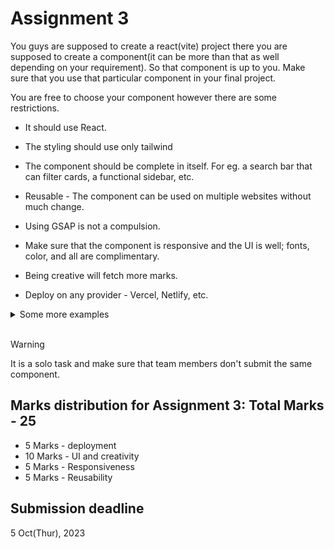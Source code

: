 # Assignment 3


You guys are supposed to create a react(vite) project there you are supposed to create a component(it can be more than that as well depending on your requirement). So that component is up to you. Make sure that you use that particular component in your final project.

You are free to choose your component however there are some restrictions.
- It should use React.
- The styling should use only tailwind
- The component should be complete in itself. For eg. a search bar that can filter cards, a functional sidebar, etc.

- Reusable - The component can be used on multiple websites without much change.
- Using GSAP is not a compulsion.
- Make sure that the component is responsive and the UI is well; fonts, color, and all are complimentary.
- Being creative will fetch more marks.
- Deploy on any provider - Vercel, Netlify, etc.


<details>
<summary>Some more examples</summary>


- **Card Component**: Create a versatile card component that can be used to display various types of content such as product cards, user profiles, or articles. Allow customization of card content and styles.

- **Modal Component**: Develop a modal component for displaying pop-up dialogs or modals. Make it flexible, allowing customization of the content and behavior.

- **Form Input Components**: Build various form input components like text fields, checkboxes, radio buttons, and select dropdowns. Implement features such as validation and error messages.

- **Slider/Carousel Component**: Create an image slider or carousel component that can be used to showcase images or content in a visually appealing way. Add navigation and autoplay options.

- **Tabbed Content Component**: Design a tabbed content component that allows users to switch between different sections of content without navigating to a new page.

- **Pagination Component**: Build a pagination component for handling large lists of items. Include options for specifying the number of items per page.

- **Chart/Graph Component**: Integrate a charting library (e.g., Chart.js or D3.js) and create a component for visualizing data in the form of charts or graphs.

- **Accordions/Collapse Component**: Develop an accordion or collapse component for organizing and displaying content in collapsible sections.

- **To-Do List Component**: Create a to-do list component with the ability to add, edit, and remove tasks. Implement features like marking tasks as completed and filtering tasks.

- **User Profile Component**: Build a user profile component that displays user information, such as a profile picture, username, bio, and social links.

- **Commenting System Component**: Create a commenting system component that allows users to post comments and replies. Implement features like upvoting, downvoting, and sorting comments.

- **Weather Widget Component**: Integrate with a weather API and create a weather widget component that displays current weather information for a specific location.

- **Login/Authentication Component**: Implement a login and authentication component with features like user registration, password reset, and account management.

- **Chat/Messaging Component**: Build a real-time chat or messaging component using libraries like Firebase or WebSocket.

- **Audio/Video Player Component**: Develop a multimedia player component for playing audio and video files. Include playback controls and support for various formats.

- **Calendar Component**: Create a calendar component that allows users to view and manage events or appointments. Add features like event creation and drag-and-drop scheduling.

- **E-commerce Product Listing Component**: Build a product listing component for an e-commerce site, complete with product images, descriptions, and sorting/filtering options.

</details>
<br />

> [!WARNING]  
> It is a solo task and make sure that team members don't submit the same component.

## Marks distribution for Assignment 3: Total Marks - 25
- 5 Marks - deployment
- 10 Marks - UI and creativity
- 5 Marks - Responsiveness
- 5 Marks - Reusability

## Submission deadline
5 Oct(Thur), 2023
